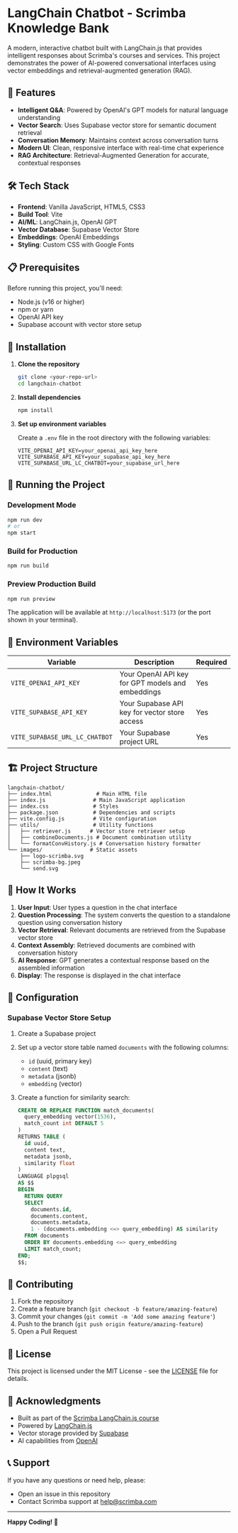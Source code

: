 # LangChain Chatbot - Scrimba Knowledge Bank

A modern, interactive chatbot built with LangChain.js that provides intelligent responses about Scrimba's courses and services. This project demonstrates the power of AI-powered conversational interfaces using vector embeddings and retrieval-augmented generation (RAG).

## 🚀 Features

- **Intelligent Q&A**: Powered by OpenAI's GPT models for natural language understanding
- **Vector Search**: Uses Supabase vector store for semantic document retrieval
- **Conversation Memory**: Maintains context across conversation turns
- **Modern UI**: Clean, responsive interface with real-time chat experience
- **RAG Architecture**: Retrieval-Augmented Generation for accurate, contextual responses

## 🛠️ Tech Stack

- **Frontend**: Vanilla JavaScript, HTML5, CSS3
- **Build Tool**: Vite
- **AI/ML**: LangChain.js, OpenAI GPT
- **Vector Database**: Supabase Vector Store
- **Embeddings**: OpenAI Embeddings
- **Styling**: Custom CSS with Google Fonts

## 📋 Prerequisites

Before running this project, you'll need:

- Node.js (v16 or higher)
- npm or yarn
- OpenAI API key
- Supabase account with vector store setup

## 🔧 Installation

1. **Clone the repository**

   ```bash
   git clone <your-repo-url>
   cd langchain-chatbot
   ```

2. **Install dependencies**

   ```bash
   npm install
   ```

3. **Set up environment variables**

   Create a `.env` file in the root directory with the following variables:

   ```env
   VITE_OPENAI_API_KEY=your_openai_api_key_here
   VITE_SUPABASE_API_KEY=your_supabase_api_key_here
   VITE_SUPABASE_URL_LC_CHATBOT=your_supabase_url_here
   ```

## 🚀 Running the Project

### Development Mode

```bash
npm run dev
# or
npm start
```

### Build for Production

```bash
npm run build
```

### Preview Production Build

```bash
npm run preview
```

The application will be available at `http://localhost:5173` (or the port shown in your terminal).

## 🔑 Environment Variables

| Variable | Description | Required |
|----------|-------------|----------|
| `VITE_OPENAI_API_KEY` | Your OpenAI API key for GPT models and embeddings | Yes |
| `VITE_SUPABASE_API_KEY` | Your Supabase API key for vector store access | Yes |
| `VITE_SUPABASE_URL_LC_CHATBOT` | Your Supabase project URL | Yes |

## 🏗️ Project Structure

```
langchain-chatbot/
├── index.html              # Main HTML file
├── index.js               # Main JavaScript application
├── index.css              # Styles
├── package.json           # Dependencies and scripts
├── vite.config.js         # Vite configuration
├── utils/                 # Utility functions
│   ├── retriever.js      # Vector store retriever setup
│   ├── combineDocuments.js # Document combination utility
│   └── formatConvHistory.js # Conversation history formatter
└── images/               # Static assets
    ├── logo-scrimba.svg
    ├── scrimba-bg.jpeg
    └── send.svg
```

## 🧠 How It Works

1. **User Input**: User types a question in the chat interface
2. **Question Processing**: The system converts the question to a standalone question using conversation history
3. **Vector Retrieval**: Relevant documents are retrieved from the Supabase vector store
4. **Context Assembly**: Retrieved documents are combined with conversation history
5. **AI Response**: GPT generates a contextual response based on the assembled information
6. **Display**: The response is displayed in the chat interface

## 🔧 Configuration

### Supabase Vector Store Setup

1. Create a Supabase project
2. Set up a vector store table named `documents` with the following columns:

   - `id` (uuid, primary key)
   - `content` (text)
   - `metadata` (jsonb)
   - `embedding` (vector)

3. Create a function for similarity search:
   ```sql
   CREATE OR REPLACE FUNCTION match_documents(
     query_embedding vector(1536),
     match_count int DEFAULT 5
   )
   RETURNS TABLE (
     id uuid,
     content text,
     metadata jsonb,
     similarity float
   )
   LANGUAGE plpgsql
   AS $$
   BEGIN
     RETURN QUERY
     SELECT
       documents.id,
       documents.content,
       documents.metadata,
       1 - (documents.embedding <=> query_embedding) AS similarity
     FROM documents
     ORDER BY documents.embedding <=> query_embedding
     LIMIT match_count;
   END;
   $$;
   ```

## 🤝 Contributing

1. Fork the repository
2. Create a feature branch (`git checkout -b feature/amazing-feature`)
3. Commit your changes (`git commit -m 'Add some amazing feature'`)
4. Push to the branch (`git push origin feature/amazing-feature`)
5. Open a Pull Request

## 📝 License

This project is licensed under the MIT License - see the [LICENSE](LICENSE) file for details.

## 🙏 Acknowledgments

- Built as part of the [Scrimba LangChain.js course](https://scrimba.com/learn-langchainjs-c02t/~0q)
- Powered by [LangChain.js](https://js.langchain.com/)
- Vector storage provided by [Supabase](https://supabase.com/)
- AI capabilities from [OpenAI](https://openai.com/)

## 📞 Support

If you have any questions or need help, please:

- Open an issue in this repository
- Contact Scrimba support at help@scrimba.com

---

**Happy Coding! 🚀**

